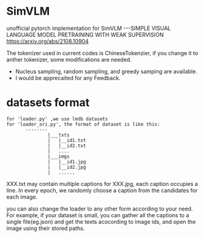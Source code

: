 # SimVLM
unofficial pytorch implementation for SimVLM ---SIMPLE VISUAL LANGUAGE MODEL PRETRAINING WITH WEAK SUPERVISION
https://arxiv.org/abs/2108.10904

The tokenizer used in current codes is ChineseTokenzier, if you change it to anther tokenizer, some modifications are needed.
* Nucleus sampling, random sampling, and greedy samping are available.
* I would be apprecaited for any Feedback. 
# datasets format
    for 'loader.py' ,we use lmdb datasets
    for 'loader_ori.py', the format of dataset is like this:
           --------
                   |___txts
                   |   |__id1.txt
                   |   |__id2.txt
                   |   ....
                   |___imgs
                   |   |__id1.jpg
                   |   |__id2.jpg
                   |   ......
XXX.txt may contain multiple captions for XXX.jpg, each caption occupies a line. In every epoch, we randomly choose a caption from the candidates for each image. 

you can also change the loader to any other form according to your need. For example, if your dataset is small, you can gather all the captions to a single file(eg.json) and get the texts acocording to image ids, and open the image using their stored paths.
